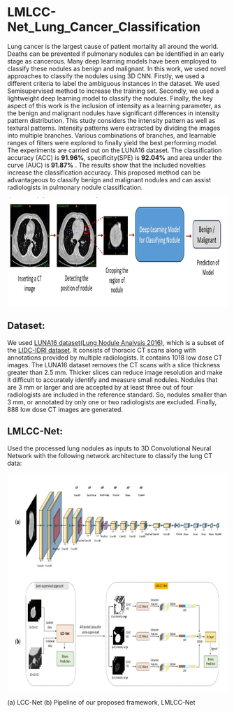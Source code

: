 # LMLCC-Net_Lung_Cancer_Classification

Lung cancer is the largest cause of patient mortality all around the world. Deaths can be prevented if pulmonary nodules can be identified in an early stage as cancerous. Many deep learning models have been employed to classify these nodules as benign and malignant. In this work, we used novel approaches to classify the nodules using 3D CNN. Firstly, we used a different criteria to label the ambiguous instances in the dataset. We used Semisupervised method to increase the training set. Secondly, we used a lightweight deep learning model to classify the nodules. Finally, the key aspect of this work is the inclusion of intensity as a learning parameter, as the benign and malignant nodules have significant differences in intensity pattern distribution. This study considers the intensity pattern as well as textural patterns. Intensity patterns were extracted by dividing the images into multiple branches. Various combinations of branches, and learnable ranges of filters were explored to finally yield the best performing model. The experiments are carried out on the LUNA16 dataset. The classification accuracy (ACC) is **91.96%**, specificity(SPE) is **92.04%** and area under the curve (AUC) is **91.87%** . The results show that the included novelties increase the classification accuracy. This proposed method can be advantageous to classify benign and malignant nodules and can assist radiologists in pulmonary nodule classification.

<img src="Pipeline.jpg" alt="Image" width="600" height="250"/>

## Dataset:

We used [LUNA16 dataset(Lung Nodule Analysis 2016)](https://luna16.grand-challenge.org/Data/), which is a subset of the [LIDC-IDRI dataset](https://wiki.cancerimagingarchive.net/pages/viewpage.action?pageId=1966254). It consists of thoracic CT scans along with annotations provided by multiple radiologists. It contains 1018 low dose CT images.  The LUNA16 dataset removes the CT scans with a slice thickness greater than 2.5 mm. Thicker slices can reduce image resolution and make it difficult to accurately identify and measure small nodules. Nodules that are 3 mm or larger and are accepted by at least three out of four radiologists are included in the reference standard. So, nodules smaller than 3 mm, or annotated by only one or two radiologists are excluded. Finally, 888 low dose CT images are generated.

## LMLCC-Net:

Used the processed lung nodules as inputs to 3D Convolutional Neural Network with the following network architecture to classify the lung CT data:

<img src="LMLCC-Net.jpg" alt="Image" width="800" height="500"/>

 (a) LCC-Net (b) Pipeline of our proposed framework, LMLCC-Net
